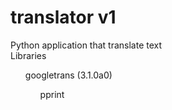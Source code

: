 # translator v1
Python application that translate text <br>
Libraries <br>
<ul> googletrans (3.1.0a0) <br>
<ul> pprint
